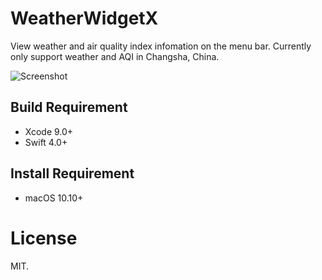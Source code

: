 # WeatherWidgetX
View weather and air quality index infomation on the menu bar.
Currently only support weather and AQI in Changsha, China.

![Screenshot](https://ws3.sinaimg.cn/large/006tNc79ly1fha52b9gaij30im0j8gqj.jpg)

## Build Requirement
- Xcode 9.0+
- Swift 4.0+

## Install Requirement
- macOS 10.10+

# License
MIT.
